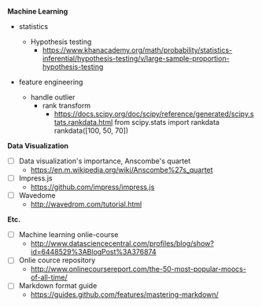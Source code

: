 **Machine Learning**
- statistics
  - Hypothesis testing
    - https://www.khanacademy.org/math/probability/statistics-inferential/hypothesis-testing/v/large-sample-proportion-hypothesis-testing

- feature engineering
  - handle outlier
    - rank transform
      - https://docs.scipy.org/doc/scipy/reference/generated/scipy.stats.rankdata.html
        from scipy.stats import rankdata
        rankdata([100, 50, 70])


**Data Visualization**
- [ ] Data visualization's importance, Anscombe's quartet
  - https://en.m.wikipedia.org/wiki/Anscombe%27s_quartet
- [ ] Impress.js
  - https://github.com/impress/impress.js
- [ ] Wavedome
  - http://wavedrom.com/tutorial.html


**Etc.**
- [ ] Machine learning onlie-course
  - http://www.datasciencecentral.com/profiles/blog/show?id=6448529%3ABlogPost%3A376874
- [ ] Onlie cource repository
  - http://www.onlinecoursereport.com/the-50-most-popular-moocs-of-all-time/
- [ ] Markdown format guide
  - https://guides.github.com/features/mastering-markdown/

